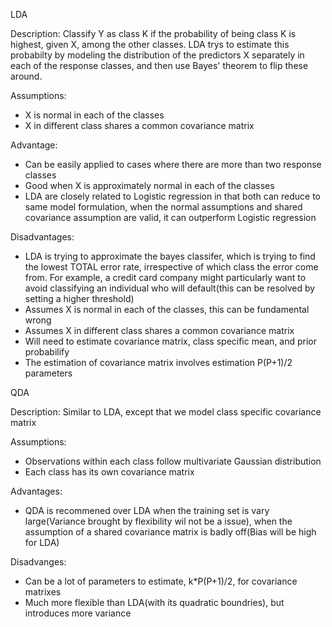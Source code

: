 LDA 

Description: Classify Y as class K if the probability of being class K is highest, given X, among the other classes.
LDA trys to estimate this probabilty by modeling the distribution of the predictors X separately in each of the response classes, 
and then use Bayes' theorem to flip these around.

Assumptions:
- X is normal in each of the classes
- X in different class shares a common covariance matrix

Advantage:
- Can be easily applied to cases where there are more than two response classes
- Good when X is approximately normal in each of the classes
- LDA are closely related to Logistic regression in that both can reduce to same model formulation,
when the normal assumptions and shared covariance assumption are valid, it can outperform Logistic regression

Disadvantages:
- LDA is trying to approximate the bayes classifer, which is trying to find the lowest TOTAL error rate, 
irrespective of which class the error come from. For example, a credit card company might particularly want to avoid classifying
an individual who will default(this can be resolved by setting a higher threshold)
- Assumes X is normal in each of the classes, this can be fundamental wrong
- Assumes X in different class shares a common covariance matrix
- Will need to estimate covariance matrix, class specific mean, and prior probabilify
- The estimation of covariance matrix involves estimation P(P+1)/2 parameters


QDA

Description: Similar to LDA, except that we model class specific covariance matrix

Assumptions:
- Observations within each class follow multivariate Gaussian distribution
- Each class has its own covariance matrix

Advantages:
- QDA is recommened over LDA when the training set is vary large(Variance brought by flexibility wil not be a issue), when  the assumption of a shared covariance matrix is badly off(Bias will be high for LDA)

Disadvanges:
- Can be a lot of parameters to estimate, k*P(P+1)/2, for covariance matrixes
- Much more flexible than LDA(with its quadratic boundries), but introduces more variance
